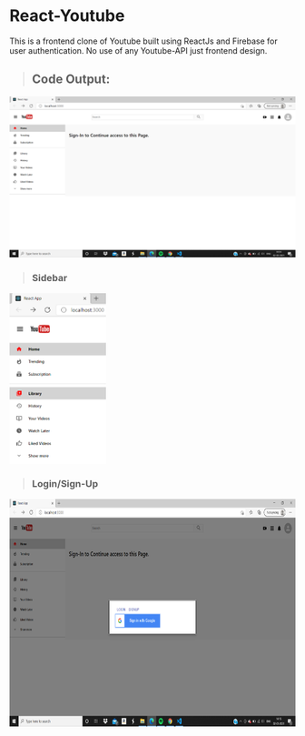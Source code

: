 # React-Youtube
This is a frontend clone of Youtube built using ReactJs and Firebase for user authentication. No use of any Youtube-API just frontend design.
> ## Code Output:
<img src="/react-youtube-1.png"/>

> ### Sidebar
<img src="/react-youtube-2.png" height="300"/>

> ### Login/Sign-Up
<img src="/react-youtube-3.png" height="400"/>
